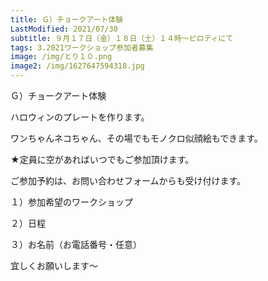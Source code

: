 ```yaml
---
title: Ｇ）チョークアート体験
LastModified: 2021/07/30
subtitle: ９月１７日（金）１８日（土）１４時～ピロティにて
tags: 3.2021ワークショップ参加者募集
image: /img/とり１０.png
image2: /img/1627647594318.jpg
---
```

Ｇ）チョークアート体験

ハロウィンのプレートを作ります。

ワンちゃんネコちゃん、その場でもモノクロ似顔絵もできます。

★定員に空があればいつでもご参加頂けます。

ご参加予約は、お問い合わせフォームからも受け付けます。

１）参加希望のワークショップ

２）日程

３）お名前（お電話番号・任意）

宜しくお願いします～